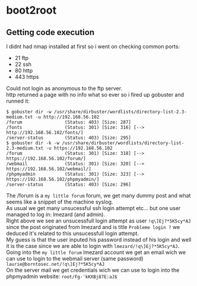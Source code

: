 # boot2root

## Getting code execution
I didnt had nmap installed at first so i went on checking common ports:
- 21 ftp
- 22 ssh
- 80 http
- 443 https

Could not login as anonymous to the ftp server.  
http returned a page with no info what so ever so i fired up gobuster and runned it:
```
$ gobuster dir -w /usr/share/dirbuster/wordlists/directory-list-2.3-medium.txt -u http://192.168.56.102
/forum                (Status: 403) [Size: 287]
/fonts                (Status: 301) [Size: 316] [--> http://192.168.56.102/fonts/]
/server-status        (Status: 403) [Size: 295]
$ gobuster dir -k -w /usr/share/dirbuster/wordlists/directory-list-2.3-medium.txt -u https://192.168.56.102
/forum                (Status: 301) [Size: 318] [--> https://192.168.56.102/forum/]
/webmail              (Status: 301) [Size: 320] [--> https://192.168.56.102/webmail/]
/phpmyadmin           (Status: 301) [Size: 323] [--> https://192.168.56.102/phpmyadmin/]
/server-status        (Status: 403) [Size: 296]
```

The /forum is a `my little forum` forum, we get many dummy post and what seems like a snippet of the machine syslog.  
As usual we get many unsucessful ssh login attempt etc... but one user managed to log in: lmezard (and admin).  
Right above we see an unsucessfull login attempt as user `!q\]Ej?*5K5cy*AJ` since the post originated from lmezard and is title `Probleme login ?` we deduced it's related to this unsucessfull login attempt.  
My guess is that the user inputed his password instead of his login and well it is the case since we are able to login with `lmezard/!q\]Ej?*5K5cy*AJ`.  
Going into the `my little forum` lmezard account we get an email wich we can use to login to the webmail server (same password) `laurie@borntosec.net/!q\]Ej?*5K5cy*AJ`  
On the server mail we get credentials wich we can use to login into the phpmyadmin website: `root/Fg-'kKXBj87E:aJ$`
